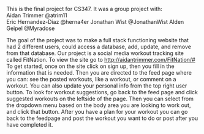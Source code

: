 This is the final project for CS347. It was a group project with:<br>
Aidan Trimmer @atrim11<br>
Eric Hernandez-Diaz @herna4er
Jonathan Wist @JonathanWist
Alden Geipel @Myradose

The goal of the project was to make a full stack functioning website that had 2 different users, could access a database, add, update, and remove from that database.
Our project is a social media workout tracking site called FitNation. 
To view the site go to http://aidantrimmer.com/FitNation/#
  To get started, once on the site click on sign up, then you fill in the information that is needed.
  Then you are directed to the feed page where you can: see the posted workouts, like a workout, or comment on a workout.
  You can also update your personal info from the top right user button.
  To look for workout suggestions, go back to the feed page and click suggested workouts on the leftside of the page.
  Then you can select from the dropdown menu based on the body area you are looking to work out, and click that button.
  After you have a plan for your workout you can go back to the feedpage and post the workout you want to do or post after you have completed it.
